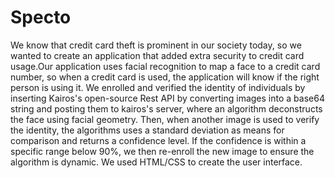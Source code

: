 # Specto

We know that credit card theft is prominent in our society today, so we wanted to create an application that added extra security to credit card usage.Our application uses facial recognition to map a face to a credit card number, so when a credit card is used, the application will know if the right person is using it. We enrolled and verified the identity of individuals by inserting Kairos's open-source Rest API by converting images into a base64 string and posting them to kairos's server, where an algorithm deconstructs the face using facial geometry. Then, when another image is used to verify the identity, the algorithms uses a standard deviation as means for comparison and returns a confidence level. If the confidence is within a specific range below 90%, we then re-enroll the new image to ensure the algorithm is dynamic. We used HTML/CSS to create the user interface.
